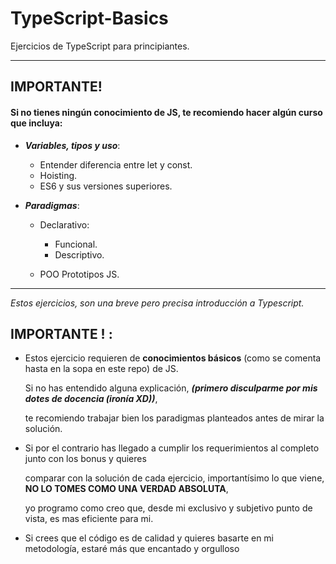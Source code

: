 # TypeScript-Basics

Ejercicios de TypeScript para principiantes.

------------------------

## IMPORTANTE!

#### Si no tienes ningún conocimiento de JS, te recomiendo hacer algún curso que incluya:

* _**Variables, tipos y uso**_:

    * Entender diferencia entre let y const.
    * Hoisting.
    * ES6 y sus versiones superiores.
* _**Paradigmas**_:

    * Declarativo:
        * Funcional.
        * Descriptivo.

    * POO Prototipos JS.

------------------------

*Estos ejercicios, son una breve pero precisa introducción a Typescript.*

## IMPORTANTE ! :

* Estos ejercicio requieren de **conocimientos básicos** (como se comenta hasta en la sopa en este repo) de JS.

  Si no has entendido alguna explicación, ***(primero disculparme por mis dotes de docencia (ironía XD))***,

  te recomiendo trabajar bien los paradigmas planteados antes de mirar la solución.


* Si por el contrario has llegado a cumplir los requerimientos al completo junto con los bonus y quieres

  comparar con la solución de cada ejercicio, importantísimo lo que viene, **NO LO TOMES COMO UNA VERDAD ABSOLUTA**,

  yo programo como creo que, desde mi exclusivo y subjetivo punto de vista, es mas eficiente para mi.


* Si crees que el código es de calidad y quieres basarte en mi metodología, estaré más que encantado y orgulloso